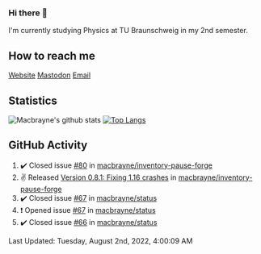 ### Hi there 👋
I'm currently studying Physics at TU Braunschweig in my 2nd semester.

## How to reach me
[Website](https://macbrayne.de)
[Mastodon](https://norden.social/@florentin)
[Email](mailto:hello@macbrayne.de)

## Statistics
![Macbrayne's github stats](https://github-readme-stats.vercel.app/api?username=macbrayne&count_private=true&show_icons=true&hide_rank=true&custom_title=macbrayne's%20GitHub%20Stats)
[![Top Langs](https://github-readme-stats.vercel.app/api/top-langs/?username=macbrayne&exclude_repo=liftron&layout=compact)](https://github.com/anuraghazra/github-readme-stats)
## GitHub Activity

<!--RECENT_ACTIVITY:start-->
1. ✔️ Closed issue [#80](https://github.com/macbrayne/inventory-pause-forge/issues/80) in [macbrayne/inventory-pause-forge](https://github.com/macbrayne/inventory-pause-forge)
2. ✌️ Released [Version 0.8.1: Fixing 1.16 crashes](https://github.com/macbrayne/inventory-pause-forge/releases/tag/v0.8.1) in [macbrayne/inventory-pause-forge](https://github.com/macbrayne/inventory-pause-forge)
3. ✔️ Closed issue [#67](https://github.com/macbrayne/status/issues/67) in [macbrayne/status](https://github.com/macbrayne/status)
4. ❗️ Opened issue [#67](https://github.com/macbrayne/status/issues/67) in [macbrayne/status](https://github.com/macbrayne/status)
5. ✔️ Closed issue [#66](https://github.com/macbrayne/status/issues/66) in [macbrayne/status](https://github.com/macbrayne/status)
<!--RECENT_ACTIVITY:end-->

<!--RECENT_ACTIVITY:last_update-->
Last Updated: Tuesday, August 2nd, 2022, 4:00:09 AM
<!--RECENT_ACTIVITY:last_update_end-->


<!--
**macbrayne/macbrayne** is a ✨ _special_ ✨ repository because its `README.md` (this file) appears on your GitHub profile.

Here are some ideas to get you started:

- 🔭 I’m currently working on ...
- 🌱 I’m currently learning ...
- 👯 I’m looking to collaborate on ...
- 🤔 I’m looking for help with ...
- 💬 Ask me about ...
- 📫 How to reach me: ...
- 😄 Pronouns: ...
- ⚡ Fun fact: ...
-->
